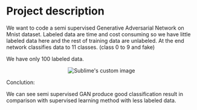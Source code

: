 # Project description

We want to code a semi supervised Generative Adversarial Network on Mnist dataset. Labeled data are time and cost consuming so we have little labeled data here and the rest of training data are unlabeled. At the end network classifies data to 11 classes. (class 0 to 9 and fake) 

We have only 100 labeled data.

<p align="center">
  <img src="https://user-images.githubusercontent.com/65214242/132120985-2bdf919c-6ea4-4d44-b016-21e72f28a1e6.png" alt="Sublime's custom image"/>
</p>

Conclution:

We can see semi supervised GAN produce good classification result in comparison with supervised learning method with less labeled data. 
